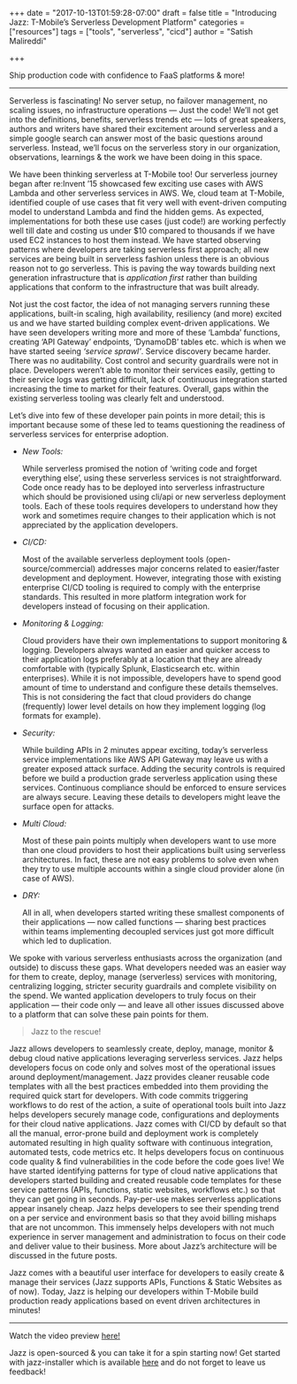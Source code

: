 +++
date = "2017-10-13T01:59:28-07:00"
draft = false
title = "Introducing Jazz: T-Mobile’s Serverless Development Platform"
categories = ["resources"]
tags = ["tools", "serverless", "cicd"]
author = "Satish Malireddi" 
 
+++

Ship production code with confidence to FaaS platforms & more!

*****

Serverless is fascinating! No server setup, no failover management, no scaling
issues, no infrastructure operations — Just the code! We’ll not get into the
definitions, benefits, serverless trends etc — lots of great speakers, authors
and writers have shared their excitement around serverless and a simple google
search can answer most of the basic questions around serverless. Instead, we’ll
focus on the serverless story in our organization, observations, learnings & the
work we have been doing in this space.

We have been thinking serverless at T-Mobile too! Our serverless journey began
after re:Invent ’15 showcased few exciting use cases with AWS Lambda and other
serverless services in AWS. We, cloud team at T-Mobile, identified couple of use
cases that fit very well with event-driven computing model to understand Lambda
and find the hidden gems. As expected, implementations for both these use cases
(just code!) are working perfectly well till date and costing us under $10
compared to thousands if we have used EC2 instances to host them instead. We
have started observing patterns where developers are taking serverless first
approach; all new services are being built in serverless fashion unless there is
an obvious reason not to go serverless. This is paving the way towards building
next generation infrastructure that is *application first* rather than building
applications that conform to the infrastructure that was built already.

Not just the cost factor, the idea of not managing servers running these
applications, built-in scaling, high availability, resiliency (and more) excited
us and we have started building complex event-driven applications. We have seen
developers writing more and more of these ‘Lambda’ functions, creating ‘API
Gateway’ endpoints, ‘DynamoDB’ tables etc. which is when we have started seeing
*‘service sprawl’*. Service discovery became harder. There was no auditability.
Cost control and security guardrails were not in place. Developers weren’t able
to monitor their services easily, getting to their service logs was getting
difficult, lack of continuous integration started increasing the time to market
for their features. Overall, gaps within the existing serverless tooling was
clearly felt and understood.

Let’s dive into few of these developer pain points in more detail; this is
important because some of these led to teams questioning the readiness of
serverless services for enterprise adoption.

* *New Tools:*

    While serverless promised the notion of ‘writing code and forget
everything else’, using these serverless services is not straightforward. Code
once ready has to be deployed into serverless infrastructure which should be
provisioned using cli/api or new serverless deployment tools. Each of these
tools requires developers to understand how they work and sometimes require
changes to their application which is not appreciated by the application
developers.

* *CI/CD:*

    Most of the available serverless deployment tools
(open-source/commercial) addresses major concerns related to easier/faster
development and deployment. However, integrating those with existing enterprise
CI/CD tooling is required to comply with the enterprise standards. This resulted
in more platform integration work for developers instead of focusing on their
application.

* *Monitoring & Logging:*

    Cloud providers have their own implementations to
support monitoring & logging. Developers always wanted an easier and quicker
access to their application logs preferably at a location that they are already
comfortable with (typically Splunk, Elasticsearch etc. within enterprises).
While it is not impossible, developers have to spend good amount of time to
understand and configure these details themselves. This is not considering the
fact that cloud providers do change (frequently) lower level details on how they
implement logging (log formats for example).

* *Security:*

    While building APIs in 2 minutes appear exciting, today’s serverless
service implementations like AWS API Gateway may leave us with a greater exposed
attack surface. Adding the security controls is required before we build a
production grade serverless application using these services. Continuous
compliance should be enforced to ensure services are always secure. Leaving
these details to developers might leave the surface open for attacks.

* *Multi Cloud:*

    Most of these pain points multiply when developers want to use
more than one cloud providers to host their applications built using serverless
architectures. In fact, these are not easy problems to solve even when they try
to use multiple accounts within a single cloud provider alone (in case of AWS).

* *DRY:*

    All in all, when developers started writing these smallest components of
their applications — now called functions — sharing best practices within teams
implementing decoupled services just got more difficult which led to
duplication.

We spoke with various serverless enthusiasts across the organization (and
outside) to discuss these gaps. What developers needed was an easier way for
them to create, deploy, manage (serverless) services with monitoring,
centralizing logging, stricter security guardrails and complete visibility on
the spend. We wanted application developers to truly focus on their application
— their code only — and leave all other issues discussed above to a platform
that can solve these pain points for them.

> Jazz to the rescue!

Jazz allows developers to seamlessly create, deploy, manage, monitor & debug
cloud native applications leveraging serverless services. Jazz helps developers
focus on code only and solves most of the operational issues around
deployment/management. Jazz provides cleaner reusable code templates with all
the best practices embedded into them providing the required quick start for
developers. With code commits triggering workflows to do rest of the action, a
suite of operational tools built into Jazz helps developers securely manage
code, configurations and deployments for their cloud native applications. Jazz
comes with CI/CD by default so that all the manual, error-prone build and
deployment work is completely automated resulting in high quality software with
continuous integration, automated tests, code metrics etc. It helps developers
focus on continuous code quality & find vulnerabilities in the code before the
code goes live! We have started identifying patterns for type of cloud native
applications that developers started building and created reusable code
templates for these service patterns (APIs, functions, static websites,
workflows etc.) so that they can get going in seconds. Pay-per-use makes
serverless applications appear insanely cheap. Jazz helps developers to see
their spending trend on a per service and environment basis so that they avoid
billing mishaps that are not uncommon. This immensely helps developers with not
much experience in server management and administration to focus on their code
and deliver value to their business. More about Jazz’s architecture will be
discussed in the future posts.

Jazz comes with a beautiful user interface for developers to easily create &
manage their services (Jazz supports APIs, Functions & Static Websites as of
now). Today, Jazz is helping our developers within T-Mobile build production
ready applications based on event driven architectures in minutes!

*****

Watch the video preview [here!](https://www.youtube.com/watch?v=6Kp1yxMjn1k)

Jazz is open-sourced & you can take it for a spin starting now! Get started with
jazz-installer which is available
[here](https://github.com/tmobile/jazz-installer) and do not forget to leave us
feedback!
